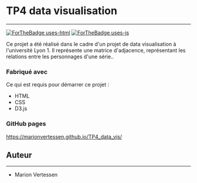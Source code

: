 # TP4 data visualisation

---
[![ForTheBadge uses-html](http://ForTheBadge.com/images/badges/uses-html.svg)](http://ForTheBadge.com)
[![ForTheBadge uses-js](http://ForTheBadge.com/images/badges/uses-js.svg)](http://ForTheBadge.com)


Ce projet a été réalisé dans le cadre d'un projet de data visualisation à l'université Lyon 1. Il représente une matrice d'adjacence, représentant les relations entre les personnages d'une série..


### Fabriqué avec

Ce qui est requis pour démarrer ce projet :

- HTML
- CSS
- D3.js

### GitHub pages

https://marionvertessen.github.io/TP4_data_vis/

## Auteur

---
- Marion Vertessen 
